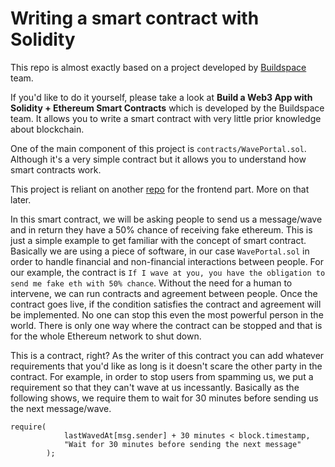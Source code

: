 # Writing a smart contract with Solidity

This repo is almost exactly based on a project developed by [Buildspace](https://buildspace.so/) team. 

If you'd like to do it yourself, please take a look at <b>Build a Web3 App with Solidity + Ethereum Smart Contracts</b> which is developed by the Buildspace team. It allows you to write a smart contract with very little prior knowledge about blockchain.

One of the main component of this project is `contracts/WavePortal.sol`. Although it's a very simple contract but it allows you to understand how smart contracts work.

This project is reliant on another [repo](https://github.com/ROZBEH/front-end-eth-smart-contract) for the frontend part. More on that later.

In this smart contract, we will be asking people to send us a message/wave and in return they have a 50% chance of receiving fake ethereum. This is just a simple example to get familiar with the concept of smart contract. Basically we are using a piece of software, in our case `WavePortal.sol` in order to handle financial and non-financial interactions between people. For our example, the contract is `If I wave at you, you have the obligation to send me fake eth with 50% chance`. Without the need for a human to intervene, we can run contracts and agreement between people. Once the contract goes live, if the condition satisfies the contract and agreement will be implemented. No one can stop this even the most powerful person in the world. There is only one way where the contract can be stopped and that is for the whole Ethereum network to shut down. 

This is a contract, right? As the writer of this contract you can add whatever requirements that you'd like as long is it doesn't scare the other party in the contract. For example, in order to stop users from spamming us, we put a requirement so that they can't wave at us incessantly. Basically as the following shows, we require them to wait for 30 minutes before sending us the next message/wave.

```
require(
            lastWavedAt[msg.sender] + 30 minutes < block.timestamp,
            "Wait for 30 minutes before sending the next message"
        );
```
